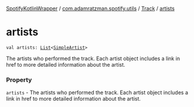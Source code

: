 [SpotifyKotlinWrapper](../../index.md) / [com.adamratzman.spotify.utils](../index.md) / [Track](index.md) / [artists](./artists.md)

# artists

`val artists: `[`List`](https://kotlinlang.org/api/latest/jvm/stdlib/kotlin.collections/-list/index.html)`<`[`SimpleArtist`](../-simple-artist/index.md)`>`

The artists who performed the track. Each artist object includes a link in href
to more detailed information about the artist.

### Property

`artists` - The artists who performed the track. Each artist object includes a link in href
to more detailed information about the artist.